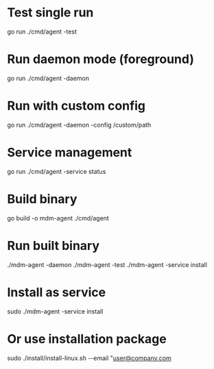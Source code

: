 # Test single run
go run ./cmd/agent -test

# Run daemon mode (foreground)
go run ./cmd/agent -daemon

# Run with custom config
go run ./cmd/agent -daemon -config /custom/path

# Service management
go run ./cmd/agent -service status




# Build binary
go build -o mdm-agent ./cmd/agent

# Run built binary
./mdm-agent -daemon
./mdm-agent -test
./mdm-agent -service install



# Install as service
sudo ./mdm-agent -service install

# Or use installation package
sudo ./install/install-linux.sh --email "user@company.com